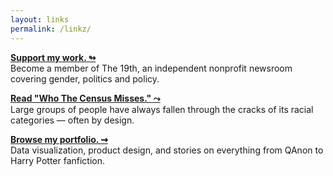 ```yaml
---
layout: links
permalink: /linkz/
---
```


**[Support my work. ↬](https://19thnews.org/membership/)**<br />
Become a member of The 19th, an independent nonprofit newsroom covering gender, politics and policy.

**[Read "Who The Census Misses." ⤳](https://fivethirtyeight.com/features/who-the-census-misses/)**<br />
Large groups of people have always fallen through the cracks of its racial categories — often by design.

**[Browse my portfolio. ⇝](https://jazzmyth.notion.site/ed115a74376342f9837609c1d1a0adf9)**<br />
Data visualization, product design, and stories on everything from QAnon to Harry Potter fanfiction.